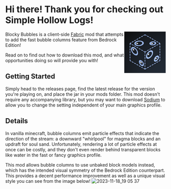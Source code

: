 # Hi there! Thank you for checking out Simple Hollow Logs!
<img align="right" width="130" src="src/main/resources/assets/blocky-bubbles/icon.png">

Blocky Bubbles is a client-side [Fabric](https://fabricmc.net) mod that attempts to add the fast bubble columns feature from Bedrock Edition!

Read on to find out how to download this mod, and what opportunities doing so will provide you with!

## Getting Started
Simply head to the releases page, find the latest release for the version you're playing on, and place the jar in your mods folder. This mod doesn't require any accompanying library, but you may want to download [Sodium](https://modrinth.com/mod/sodium) to allow you to change the setting independent of your main graphics profile.

## Details
In vanilla minecraft, bubble columns emit particle effects that indicate the direction of the stream: a downward "whirlpool" for magma blocks and an updraft for soul sand. Unfortunately, rendering a lot of particle effects at once can be costly, and they don't even render behind transparent blocks like water in the fast or fancy graphics profile.

This mod allows bubble columns to use unbaked block models instead, which has the intended visual symmetry of the Bedrock Edition counterpart. This provides a decent performance improvement as well as a unique visual style you can see from the image below!
![2023-11-18_19 05 37](https://github.com/axialeaa/BlockyBubbles/assets/116074698/c8343ad4-6047-4b33-80a9-a36c667cdfa1)
